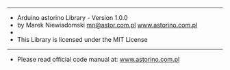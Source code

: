 ***************************************************************
* Arduino astorino Library - Version 1.0.0
* by Marek Niewiadomski <mn@astor.com.pl> www.astorino.com.pl
*
* This Library is licensed under the MIT License
***************************************************************

 - Please read official code manual at: 
   www.astorino.com.pl

